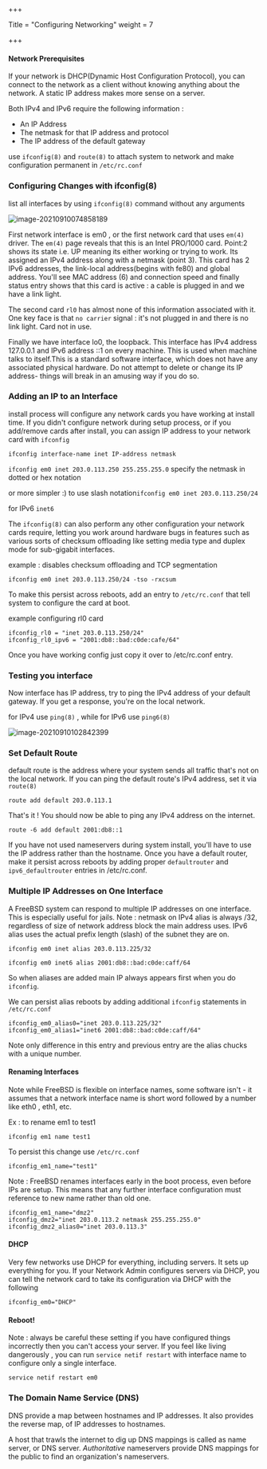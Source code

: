 +++

Title = "Configuring Networking"
weight = 7

+++

#### Network Prerequisites

If your network is DHCP(Dynamic Host Configuration Protocol), you can connect to the network as a client without knowing anything about the network. A static IP address makes more sense on a server.

Both IPv4 and IPv6 require the following information :

- An IP Address
- The netmask for that IP address and protocol
- The IP address of the default gateway

use `ifconfig(8)` and `route(8)` to attach system to network and make configuration permanent in `/etc/rc.conf`

### Configuring Changes with ifconfig(8)

list all interfaces by using `ifconfig(8)` command without any arguments

![image-20210910074858189](/8_configuring_networking.assets/image-20210910074858189.png)

First network interface is em0 , or the first network card that uses `em(4)` driver. The `em(4)` page reveals that this is an Intel PRO/1000 card. Point:2 shows its state i.e. UP meaning its either working or trying to work. Its assigned an IPv4 address along with a netmask (point 3). This card has 2 IPv6 addresses, the link-local address(begins with fe80) and global address. You'll see MAC address (6) and connection speed and finally status entry shows that this card is active : a cable is plugged in and we have a link light.

The second card `rl0` has almost none of this information associated with it. One key face is that `no carrier` signal : it's not plugged in and there is no link light. Card not in use.

Finally we have interface lo0, the loopback. This interface has IPv4 address 127.0.0.1 and IPv6 address ::1 on every machine. This is used when machine talks to itself.This is a standard software interface, which does not have any associated physical hardware. Do not attempt to delete or change its IP address- things will break in an amusing way if you do so.

### Adding an IP to an Interface

install process will configure any network cards you have working at install time. If you didn't configure network during setup process, or if you add/remove cards after install, you can assign IP address to your network card with `ifconfig`

`ifconfig interface-name inet IP-address netmask`

`ifconfig em0 inet 203.0.113.250 255.255.255.0` specify the netmask in dotted or hex notation

or more simpler :) to use slash notation`ifconfig em0 inet 203.0.113.250/24`

for IPv6 `inet6`

The `ifconfig(8)` can also perform any other configuration your network cards require, letting you work around hardware bugs in features such as various sorts of checksum offloading like setting media type and duplex mode for sub-gigabit interfaces.

example : disables checksum offloading and TCP segmentation

`ifconfig em0 inet 203.0.113.250/24 -tso -rxcsum`

To make this persist across reboots, add an entry to `/etc/rc.conf` that tell system to configure the card at boot.

example configuring rl0 card

```
ifconfig_rl0 = "inet 203.0.113.250/24"
ifconfig_rl0_ipv6 = "2001:db8::bad:c0de:cafe/64"
```

Once you have working config just copy it over to /etc/rc.conf entry.

### Testing you interface

Now interface has IP address, try to ping the IPv4 address of your default gateway. If you get a response, you're on the local network.

for IPv4 use `ping(8)` , while for IPv6 use `ping6(8)`

![image-20210910102842399](/8_configuring_networking.assets/image-20210910102842399.png)

### Set Default Route

default route is the address where your system sends all traffic that's not on the local network. If you can ping the default route's IPv4 address, set it via `route(8)`

```
route add default 203.0.113.1
```

That's  it ! You should now be able to ping any IPv4 address on the internet.

```
route -6 add default 2001:db8::1
```

If you have not used nameservers during system install, you'll have to use the IP address rather than the hostname. Once you have a default router, make it persist across reboots by adding proper `defaultrouter` and `ipv6_defaultrouter` entries in /etc/rc.conf.

### Multiple IP Addresses on One Interface

A FreeBSD system can respond to multiple IP addresses on one interface. This is especially useful for jails. Note : netmask on IPv4 alias is always /32, regardless of size of network address block the main address uses. IPv6 alias uses the actual prefix length (slash) of the subnet they are on.

```
ifconfig em0 inet alias 203.0.113.225/32
```

```
ifconfig em0 inet6 alias 2001:db8::bad:c0de:caff/64
```

So when aliases are added main IP always appears first when you do `ifconfig`.

We can persist alias reboots by adding additional `ifconfig` statements in `/etc/rc.conf`

````
ifconfig_em0_alias0="inet 203.0.113.225/32"
ifconfig_em0_alias1="inet6 2001:db8::bad:c0de:caff/64"
````

Note only difference in this entry and previous entry are the alias chucks with a unique number.

#### Renaming Interfaces

Note while FreeBSD is flexible on interface names, some software isn't - it assumes that a network interface name is short word followed by a number like eth0 , eth1, etc.

Ex : to rename em1 to test1

```
ifconfig em1 name test1
```

To persist this change use `/etc/rc.conf`

```
ifconfig_em1_name="test1"
```

Note : FreeBSD renames interfaces early in the boot process, even before IPs are setup. This means that any further interface configuration must reference to new name rather than old one.

````
ifconfig_em1_name="dmz2"
ifconfig_dmz2="inet 203.0.113.2 netmask 255.255.255.0"
ifconfig_dmz2_alias0="inet 203.0.113.3"
````

#### DHCP

Very few networks use DHCP for everything, including servers. It sets up everything for you. If your Network Admin configures servers via DHCP, you can tell the network card to take its configuration via DHCP with the following

```
ifconfig_em0="DHCP"
```

#### Reboot!

Note : always be careful these setting if you have configured things incorrectly then you can't access your server. If you feel like living dangerously , you can run `service netif restart` with interface name to configure only a single interface.

`service netif restart em0`

### The Domain Name Service (DNS)

DNS provide a map between hostnames and IP addresses. It also provides the reverse map, of IP addresses to hostnames.

A host that trawls the internet to dig up DNS mappings is called as name server, or DNS server. *Authoritative* nameservers provide DNS mappings for the public to find an organization's nameservers. 
